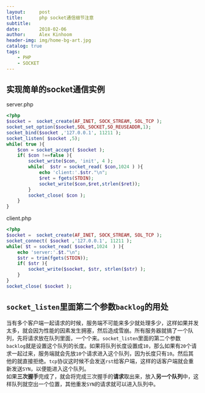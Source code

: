```yaml
---
layout:     post
title:      php socket通信细节注意
subtitle:   
date:       2018-02-06
author:     Alex Kinhoom
header-img: img/home-bg-art.jpg
catalog: true
tags:
    - PHP
    - SOCKET
---
```

## 实现简单的socket通信实例
server.php
```php
<?php
$socket =  socket_create(AF_INET, SOCK_STREAM, SOL_TCP );
socket_set_option($socket,SOL_SOCKET,SO_REUSEADDR,1);
socket_bind($socket ,'127.0.0.1', 11211 );
socket_listen( $socket ,5);
while( true ){
    $con = socket_accept( $socket );
    if( $con !==false ){
        socket_write($con, 'init', 4 );
        while(  $str = socket_read( $con,1024 ) ){
            echo 'client:'.$str."\n";
            $ret = fgets(STDIN);
            socket_write($con,$ret,strlen($ret));
        }
        socket_close( $con );
    }
}

```
client.php
```php
<?php
$socket =  socket_create(AF_INET, SOCK_STREAM, SOL_TCP );
socket_connect( $socket ,'127.0.0.1', 11211 );
while( $t = socket_read( $socket,1024  ) ){
    echo 'server:'.$t."\n";
    $str = trim(fgets(STDIN));
    if( $str ){
        socket_write($socket, $str, strlen($str) );
    }
}
socket_close( $socket );

```

## `socket_listen`里面第二个参数`backlog`的用处
当有多个客户端一起请求的时候，服务端不可能来多少就处理多少，这样如果并发太多，就会因为性能的因素发生拥塞，然后造成雪崩。所有服务器就搞了一个队列，先将请求放在队列里面，一个个来。`socket_listen`里面的第二个参数`backlog`就是设置这个队列的长度。如果将队列长度设置成`10`，那么如果有`20`个请求一起过来，服务端就会先放`10`个请求进入这个队列，因为长度只有`10`。然后其他的就直接拒绝。`tcp`协议这时候不会发送`rst`给客户端，这样的话客户端就会重新发送`SYN`，以便能进入这个队列。
<br>
如果<strong>三次握手</strong>完成了，就会将完成三次握手的<strong>请求</strong>取出来，放入<strong>另一个队列</strong>中，这样队列就空出一个位置，其他重发`SYN`的请求就可以进入队列中。